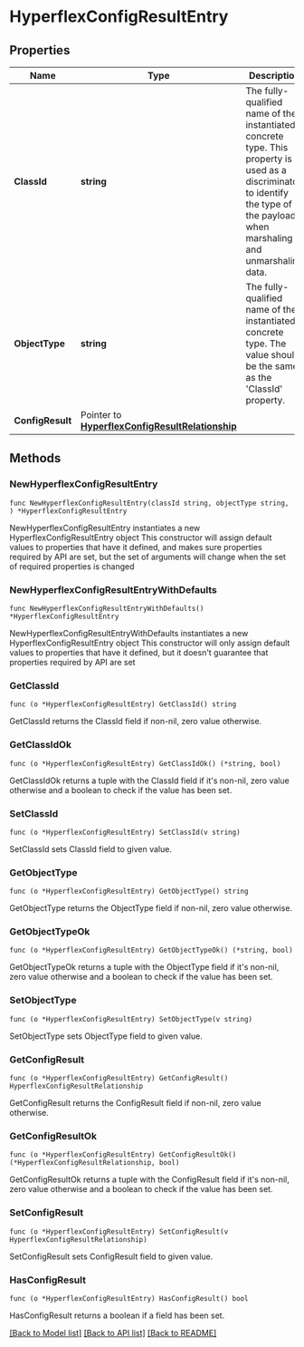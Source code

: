 # HyperflexConfigResultEntry

## Properties

Name | Type | Description | Notes
------------ | ------------- | ------------- | -------------
**ClassId** | **string** | The fully-qualified name of the instantiated, concrete type. This property is used as a discriminator to identify the type of the payload when marshaling and unmarshaling data. | [default to "hyperflex.ConfigResultEntry"]
**ObjectType** | **string** | The fully-qualified name of the instantiated, concrete type. The value should be the same as the &#39;ClassId&#39; property. | [default to "hyperflex.ConfigResultEntry"]
**ConfigResult** | Pointer to [**HyperflexConfigResultRelationship**](HyperflexConfigResultRelationship.md) |  | [optional] 

## Methods

### NewHyperflexConfigResultEntry

`func NewHyperflexConfigResultEntry(classId string, objectType string, ) *HyperflexConfigResultEntry`

NewHyperflexConfigResultEntry instantiates a new HyperflexConfigResultEntry object
This constructor will assign default values to properties that have it defined,
and makes sure properties required by API are set, but the set of arguments
will change when the set of required properties is changed

### NewHyperflexConfigResultEntryWithDefaults

`func NewHyperflexConfigResultEntryWithDefaults() *HyperflexConfigResultEntry`

NewHyperflexConfigResultEntryWithDefaults instantiates a new HyperflexConfigResultEntry object
This constructor will only assign default values to properties that have it defined,
but it doesn't guarantee that properties required by API are set

### GetClassId

`func (o *HyperflexConfigResultEntry) GetClassId() string`

GetClassId returns the ClassId field if non-nil, zero value otherwise.

### GetClassIdOk

`func (o *HyperflexConfigResultEntry) GetClassIdOk() (*string, bool)`

GetClassIdOk returns a tuple with the ClassId field if it's non-nil, zero value otherwise
and a boolean to check if the value has been set.

### SetClassId

`func (o *HyperflexConfigResultEntry) SetClassId(v string)`

SetClassId sets ClassId field to given value.


### GetObjectType

`func (o *HyperflexConfigResultEntry) GetObjectType() string`

GetObjectType returns the ObjectType field if non-nil, zero value otherwise.

### GetObjectTypeOk

`func (o *HyperflexConfigResultEntry) GetObjectTypeOk() (*string, bool)`

GetObjectTypeOk returns a tuple with the ObjectType field if it's non-nil, zero value otherwise
and a boolean to check if the value has been set.

### SetObjectType

`func (o *HyperflexConfigResultEntry) SetObjectType(v string)`

SetObjectType sets ObjectType field to given value.


### GetConfigResult

`func (o *HyperflexConfigResultEntry) GetConfigResult() HyperflexConfigResultRelationship`

GetConfigResult returns the ConfigResult field if non-nil, zero value otherwise.

### GetConfigResultOk

`func (o *HyperflexConfigResultEntry) GetConfigResultOk() (*HyperflexConfigResultRelationship, bool)`

GetConfigResultOk returns a tuple with the ConfigResult field if it's non-nil, zero value otherwise
and a boolean to check if the value has been set.

### SetConfigResult

`func (o *HyperflexConfigResultEntry) SetConfigResult(v HyperflexConfigResultRelationship)`

SetConfigResult sets ConfigResult field to given value.

### HasConfigResult

`func (o *HyperflexConfigResultEntry) HasConfigResult() bool`

HasConfigResult returns a boolean if a field has been set.


[[Back to Model list]](../README.md#documentation-for-models) [[Back to API list]](../README.md#documentation-for-api-endpoints) [[Back to README]](../README.md)


